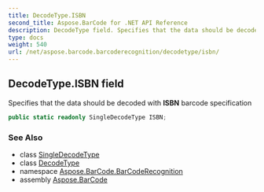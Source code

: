 ```yaml
---
title: DecodeType.ISBN
second_title: Aspose.BarCode for .NET API Reference
description: DecodeType field. Specifies that the data should be decoded with ISBN barcode specification
type: docs
weight: 540
url: /net/aspose.barcode.barcoderecognition/decodetype/isbn/
---
```

## DecodeType.ISBN field

Specifies that the data should be decoded with **ISBN** barcode specification

```csharp
public static readonly SingleDecodeType ISBN;
```

### See Also

* class [SingleDecodeType](../../singledecodetype/)
* class [DecodeType](../)
* namespace [Aspose.BarCode.BarCodeRecognition](../../../aspose.barcode.barcoderecognition/)
* assembly [Aspose.BarCode](../../../)


